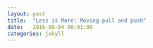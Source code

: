 ```yaml
---
layout: post
title:  "Less is More: Moving pull and push"
date:   2016-08-04 00:01:00
categories: jekyll
---
```

